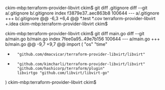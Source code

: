

ckim-mbp:terraform-provider-libvirt ckim$ git diff .gitignore
diff --git a/.gitignore b/.gitignore
index f3879e37..aec863b8 100644
--- a/.gitignore
+++ b/.gitignore
@@ -6,3 +6,4 @@
 *.test
 *.cov
 terraform-provider-libvirt
+.idea
ckim-mbp:terraform-provider-libvirt ckim$ 


ckim-mbp:terraform-provider-libvirt ckim$ git diff main.go 
diff --git a/main.go b/main.go
index 7fee0a95..49e7b156 100644
--- a/main.go
+++ b/main.go
@@ -9,7 +9,7 @@ import (
        "os"
        "time"
 
-       "github.com/dmacvicar/terraform-provider-libvirt/libvirt"
+       "github.com/kimcharli/terraform-provider-libvirt/libvirt"
        "github.com/hashicorp/terraform/plugin"
        libvirtgo "github.com/libvirt/libvirt-go"
 )
ckim-mbp:terraform-provider-libvirt ckim$ 



